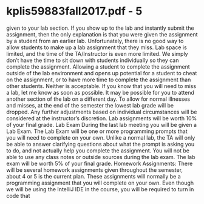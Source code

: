 # kplis59883fall2017.pdf - 5

given to your lab section. If you show up to the lab and instantly submit the assignment, then the only 
explanation is that you were given the assignment by a student from an earlier lab.
Unfortunately, there is no good way to allow students to make up a lab assignment that they miss. Lab 
space is limited, and the time of the TA/Instructor is even more limited. We simply don’t have the time 
to sit down with students individually so they can complete the assignment. Allowing a student to 
complete the assignment outside of the lab environment and opens up potential for a student to cheat 
on the assignment, or to have more time to complete the assignment than other students. Neither is 
acceptable. If you know that you will need to miss a lab, let me know as soon as possible. It may be 
possible for you to attend another section of the lab on a different day. To allow for normal illnesses and 
misses, at the end of the semester the lowest lab grade will be dropped. Any further adjustments based 
on individual circumstances will be considered at the instructor’s discretion.
Lab assignments will be worth 10% of your final grade.
Lab Exam
During the last lab meeting you will be given a Lab Exam. The Lab Exam will be one or more 
programming prompts that you will need to complete on your own. Unlike a normal lab, the TA will only 
be able to answer clarifying questions about what the prompt is asking you to do, and not actually help 
you complete the assignment. You will not be able to use any class notes or outside sources during the 
lab exam. The lab exam will be worth 5% of your final grade.
Homework Assignments:
There will be several homework assignments given throughout the semester, about 4 or 5 is the current 
plan. These assignments will normally be a programming assignment that you will complete on your 
own. Even though we will be using the IntelliJ IDE in the course, you will be required to turn in code that